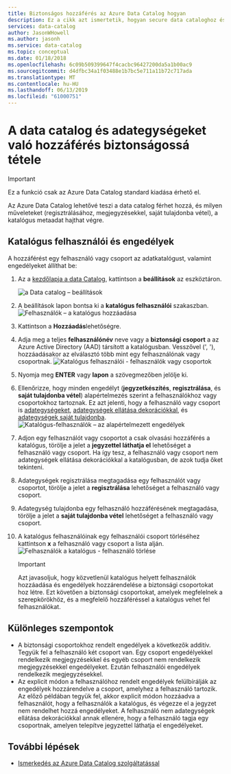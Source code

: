 ```yaml
---
title: Biztonságos hozzáférés az Azure Data Catalog hogyan
description: Ez a cikk azt ismertetik, hogyan secure data cataloghoz és annak adategységeket.
services: data-catalog
author: JasonWHowell
ms.author: jasonh
ms.service: data-catalog
ms.topic: conceptual
ms.date: 01/18/2018
ms.openlocfilehash: 6c09b509399647f4cacbc96427200da5a1b00ac9
ms.sourcegitcommit: d4dfbc34a1f03488e1b7bc5e711a11b72c717ada
ms.translationtype: MT
ms.contentlocale: hu-HU
ms.lasthandoff: 06/13/2019
ms.locfileid: "61000751"
---
```

# <a name="how-to-secure-access-to-data-catalog-and-data-assets"></a>A data catalog és adategységeket való hozzáférés biztonságossá tétele
> [!IMPORTANT]
> Ez a funkció csak az Azure Data Catalog standard kiadása érhető el.

Az Azure Data Catalog lehetővé teszi a data catalog férhet hozzá, és milyen műveleteket (regisztrálásához, megjegyzésekkel, saját tulajdonba vétel), a katalógus metaadat hajthat végre. 

## <a name="catalog-users-and-permissions"></a>Katalógus felhasználói és engedélyek
A hozzáférést egy felhasználó vagy csoport az adatkatalógust, valamint engedélyeket állíthat be:

1. Az a [kezdőlapja a data Catalog](https://www.azuredatacatalog.com), kattintson a **beállítások** az eszköztáron.

    ![a Data catalog – beállítások](media/data-catalog-how-to-secure-catalog/data-catalog-settings.png)
2. A beállítások lapon bontsa ki a **katalógus felhasználói** szakaszban.
    ![Felhasználók – a katalógus hozzáadása](media/data-catalog-how-to-secure-catalog/data-catalog-add-button.png)
3. Kattintson a **Hozzáadás**lehetőségre.
4. Adja meg a teljes **felhasználónév** neve vagy a **biztonsági csoport** a az Azure Active Directory (AAD) társított a katalógusban. Vesszővel (', '), hozzáadásakor az elválasztó több mint egy felhasználónak vagy csoportnak.
    ![Katalógus felhasználói - felhasználók vagy csoportok](media/data-catalog-how-to-secure-catalog/data-catalog-users-groups.png)
5. Nyomja meg **ENTER** vagy **lapon** a szövegmezőben jelölje ki. 
6.  Ellenőrizze, hogy minden engedélyt (**jegyzetkészítés**, **regisztrálása**, és **saját tulajdonba vétel**) alapértelmezés szerint a felhasználókhoz vagy csoportokhoz tartoznak. Ez azt jelenti, hogy a felhasználó vagy csoport is [adategységeket]( data-catalog-how-to-register.md), [adategységek ellátása dekorációkkal]( data-catalog-how-to-annotate.md), és [adategységek saját tulajdonba]( data-catalog-how-to-manage.md). 
    ![Katalógus-felhasználók – az alapértelmezett engedélyek](media/data-catalog-how-to-secure-catalog/data-catalog-default-permissions.png)
7.  Adjon egy felhasználót vagy csoportot a csak olvasási hozzáférés a katalógus, törölje a jelet a **jegyzettel láthatja el** lehetőséget a felhasználó vagy csoport. Ha így tesz, a felhasználó vagy csoport nem adategységek ellátása dekorációkkal a katalógusban, de azok tudja őket tekinteni. 
8.  Adategységek regisztrálása megtagadása egy felhasználót vagy csoportot, törölje a jelet a **regisztrálása** lehetőséget a felhasználó vagy csoport.
9.  Adategység tulajdonba egy felhasználó hozzáférésének megtagadása, törölje a jelet a **saját tulajdonba vétel** lehetőséget a felhasználó vagy csoport. 
10. A katalógus felhasználóinak egy felhasználói csoport törléséhez kattintson **x** a felhasználó vagy csoport a lista alján. 
    ![Felhasználók a katalógus - felhasználó törlése](media/data-catalog-how-to-secure-catalog/data-catalog-delete-user.png)

    > [!IMPORTANT]
    > Azt javasoljuk, hogy közvetlenül katalógus helyett felhasználók hozzáadása és engedélyek hozzárendelése a biztonsági csoportokat hoz létre. Ezt követően a biztonsági csoportokat, amelyek megfelelnek a szerepkörökhöz, és a megfelelő hozzáféréssel a katalógus vehet fel felhasználókat.

## <a name="special-considerations"></a>Különleges szempontok

- A biztonsági csoportokhoz rendelt engedélyek a következők additív. Tegyük fel a felhasználó két csoport van. Egy csoport engedélyekkel rendelkezik megjegyzésekkel és egyéb csoport nem rendelkezik megjegyzésekkel engedélyeket. Ezután felhasználói engedélyek rendelkezik megjegyzésekkel. 
- Az explicit módon a felhasználóhoz rendelt engedélyek felülbírálják az engedélyek hozzárendelve a csoport, amelyhez a felhasználó tartozik. Az előző példában tegyük fel, akkor explicit módon hozzáadva a felhasználót, hogy a felhasználók a katalógus, és végezze el a jegyzet nem rendelhet hozzá engedélyeket. A felhasználó nem adategységek ellátása dekorációkkal annak ellenére, hogy a felhasználó tagja egy csoportnak, amelyen telepítve jegyzettel láthatja el engedélyeket.

## <a name="next-steps"></a>További lépések
- [Ismerkedés az Azure Data Catalog szolgáltatással](data-catalog-get-started.md)

